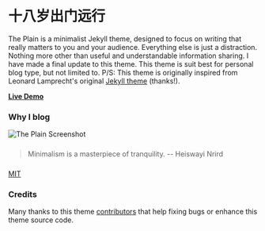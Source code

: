 # 十八岁出门远行

The Plain is a minimalist Jekyll theme, designed to focus on writing that really matters to you and your audience. Everything else is just a distraction. Nothing more other than useful and understandable information sharing. I have made a final update to this theme. This theme is suit best for personal blog type, but not limited to. P/S: This theme is originally inspired from Leonard Lamprecht's original [Jekyll theme](https://github.com/leo/leo.github.io) (thanks!).

[**Live Demo**](http://heiswayi.github.io/the-plain/)

### Why I blog

![The Plain Screenshot](http://i.imgur.com/8ZXhjfV.png)

###

> Minimalism is a masterpiece of tranquility. -- Heiswayi Nrird

###

[MIT](LICENSE.md)

### Credits

Many thanks to this theme [contributors](https://github.com/heiswayi/the-plain/graphs/contributors) that help fixing bugs or enhance this theme source code.
